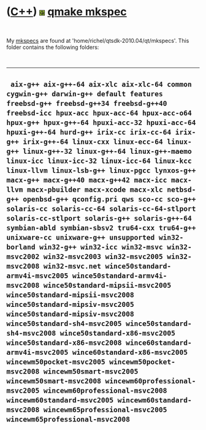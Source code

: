 



 

 

 

 

 

([C++](Cpp.md)) ![Qt](PicQt.png) [qmake mkspec](CppQmakeMkspec.md)
====================================================================

 

My [mkspecs](CppQmakeMkspec.md) are found at
'home/richel/qtsdk-2010.04/qt/mkspecs'. This folder contains the
following folders:

 

  -------------------------------------------------------------------------------------------------------------------------------------------------------------------------------------------------------------------------------------------------------------------------------------------------------------------------------------------------------------------------------------------------------------------------------------------------------------------------------------------------------------------------------------------------------------------------------------------------------------------------------------------------------------------------------------------------------------------------------------------------------------------------------------------------------------------------------------------------------------------------------------------------------------------------------------------------------------------------------------------------------------------------------------------------------------------------------------------------------------------------------------------------------------------------------------------------------------------------------------------------------------------------------------------------------------------------------------------------------------------------------------------------------------------------------------------------------------------------------------------------------------------------------------------------------------------------------------------
  ` aix-g++ aix-g++-64 aix-xlc aix-xlc-64 common cygwin-g++ darwin-g++ default features freebsd-g++ freebsd-g++34 freebsd-g++40 freebsd-icc hpux-acc hpux-acc-64 hpux-acc-o64 hpux-g++ hpux-g++-64 hpuxi-acc-32 hpuxi-acc-64 hpuxi-g++-64 hurd-g++ irix-cc irix-cc-64 irix-g++ irix-g++-64 linux-cxx linux-ecc-64 linux-g++ linux-g++-32 linux-g++-64 linux-g++-maemo linux-icc linux-icc-32 linux-icc-64 linux-kcc linux-llvm linux-lsb-g++ linux-pgcc lynxos-g++ macx-g++ macx-g++40 macx-g++42 macx-icc macx-llvm macx-pbuilder macx-xcode macx-xlc netbsd-g++ openbsd-g++ qconfig.pri qws sco-cc sco-g++ solaris-cc solaris-cc-64 solaris-cc-64-stlport solaris-cc-stlport solaris-g++ solaris-g++-64 symbian-abld symbian-sbsv2 tru64-cxx tru64-g++ unixware-cc unixware-g++ unsupported win32-borland win32-g++ win32-icc win32-msvc win32-msvc2002 win32-msvc2003 win32-msvc2005 win32-msvc2008 win32-msvc.net wince50standard-armv4i-msvc2005 wince50standard-armv4i-msvc2008 wince50standard-mipsii-msvc2005 wince50standard-mipsii-msvc2008 wince50standard-mipsiv-msvc2005 wince50standard-mipsiv-msvc2008 wince50standard-sh4-msvc2005 wince50standard-sh4-msvc2008 wince50standard-x86-msvc2005 wince50standard-x86-msvc2008 wince60standard-armv4i-msvc2005 wince60standard-x86-msvc2005 wincewm50pocket-msvc2005 wincewm50pocket-msvc2008 wincewm50smart-msvc2005 wincewm50smart-msvc2008 wincewm60professional-msvc2005 wincewm60professional-msvc2008 wincewm60standard-msvc2005 wincewm60standard-msvc2008 wincewm65professional-msvc2005 wincewm65professional-msvc2008`
  -------------------------------------------------------------------------------------------------------------------------------------------------------------------------------------------------------------------------------------------------------------------------------------------------------------------------------------------------------------------------------------------------------------------------------------------------------------------------------------------------------------------------------------------------------------------------------------------------------------------------------------------------------------------------------------------------------------------------------------------------------------------------------------------------------------------------------------------------------------------------------------------------------------------------------------------------------------------------------------------------------------------------------------------------------------------------------------------------------------------------------------------------------------------------------------------------------------------------------------------------------------------------------------------------------------------------------------------------------------------------------------------------------------------------------------------------------------------------------------------------------------------------------------------------------------------------------------------

 

 

 

 

 





 




